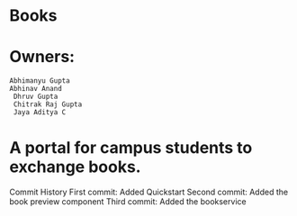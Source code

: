 # Books

# Owners:
  	Abhimanyu Gupta
  	Abhinav Anand
	 Dhruv Gupta
	 Chitrak Raj Gupta
	 Jaya Aditya C

# A portal for campus students to exchange books.

Commit History 
 	First commit: 
 		Added Quickstart 
	Second commit: 
		Added the book preview component
	Third commit:
		Added the bookservice
